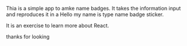 Thia is a simple app to amke name badges. It takes the information input and reproduces it in a Hello my name is type name badge sticker.

It is an exercise to learn more about React.

thanks for looking
